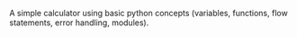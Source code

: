 A simple calculator using basic python concepts (variables, functions, flow statements, error handling, modules).
